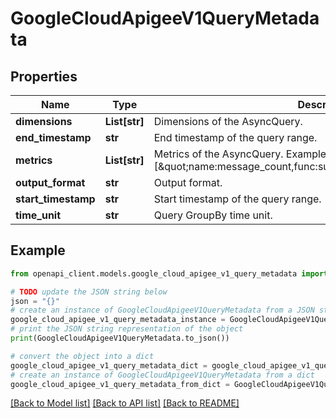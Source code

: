 # GoogleCloudApigeeV1QueryMetadata


## Properties

Name | Type | Description | Notes
------------ | ------------- | ------------- | -------------
**dimensions** | **List[str]** | Dimensions of the AsyncQuery. | [optional] 
**end_timestamp** | **str** | End timestamp of the query range. | [optional] 
**metrics** | **List[str]** | Metrics of the AsyncQuery. Example: [\&quot;name:message_count,func:sum,alias:sum_message_count\&quot;] | [optional] 
**output_format** | **str** | Output format. | [optional] 
**start_timestamp** | **str** | Start timestamp of the query range. | [optional] 
**time_unit** | **str** | Query GroupBy time unit. | [optional] 

## Example

```python
from openapi_client.models.google_cloud_apigee_v1_query_metadata import GoogleCloudApigeeV1QueryMetadata

# TODO update the JSON string below
json = "{}"
# create an instance of GoogleCloudApigeeV1QueryMetadata from a JSON string
google_cloud_apigee_v1_query_metadata_instance = GoogleCloudApigeeV1QueryMetadata.from_json(json)
# print the JSON string representation of the object
print(GoogleCloudApigeeV1QueryMetadata.to_json())

# convert the object into a dict
google_cloud_apigee_v1_query_metadata_dict = google_cloud_apigee_v1_query_metadata_instance.to_dict()
# create an instance of GoogleCloudApigeeV1QueryMetadata from a dict
google_cloud_apigee_v1_query_metadata_from_dict = GoogleCloudApigeeV1QueryMetadata.from_dict(google_cloud_apigee_v1_query_metadata_dict)
```
[[Back to Model list]](../README.md#documentation-for-models) [[Back to API list]](../README.md#documentation-for-api-endpoints) [[Back to README]](../README.md)


